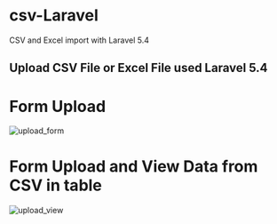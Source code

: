 # csv-Laravel
CSV and Excel import with Laravel 5.4
## Upload CSV File or Excel File used Laravel 5.4
# Form Upload
![upload_form](https://cloud.githubusercontent.com/assets/8562479/23580919/f108a28e-0145-11e7-8200-e1963157be91.PNG)



# Form Upload and View Data from CSV in table
![upload_view](https://cloud.githubusercontent.com/assets/8562479/23580964/886e692e-0146-11e7-8d9d-a210ba3ae511.PNG)
